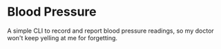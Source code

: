 # Blood Pressure

A simple CLI to record and report blood pressure readings, so my doctor won't
keep yelling at me for forgetting.
